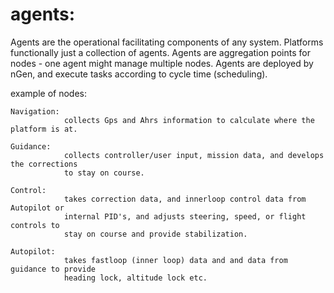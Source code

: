 # agents:
Agents are the operational facilitating components of any system. Platforms functionally just a collection of agents. Agents are aggregation points for nodes - one agent might manage multiple nodes. Agents are deployed by nGen, and execute tasks according to cycle time (scheduling).

example of nodes:

    Navigation: 
                collects Gps and Ahrs information to calculate where the platform is at.
            
    Guidance: 
                collects controller/user input, mission data, and develops the corrections 
                to stay on course.
            
    Control:    
                takes correction data, and innerloop control data from Autopilot or 
                internal PID's, and adjusts steering, speed, or flight controls to 
                stay on course and provide stabilization.

    Autopilot: 
                takes fastloop (inner loop) data and and data from guidance to provide 
                heading lock, altitude lock etc.
